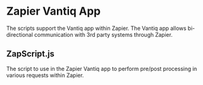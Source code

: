 # Zapier Vantiq App

The scripts support the Vantiq app within Zapier.  The Vantiq app allows bi-directional communication
with 3rd party systems through Zapier.

## ZapScript.js

The script to use in the Zapier Vantiq app to perform pre/post processing in various requests within Zapier.
